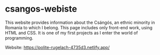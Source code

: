 # csangos-webiste
This website provides information about the Csángós, an ethnic minority in Romania to which I belong. This page includes only front-end work, using HTML and CSS. It is one of my first projects as I enter the world of programming.

Website: https://polite-rugelach-4735d3.netlify.app/
